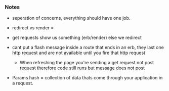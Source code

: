 ### Notes
- seperation of concerns, everything should have one job.
- redirect vs render =  

- get requests show us something (erb/render) else we redirect

- cant put a flash message inside a route that ends in an erb, they last one http request and are not available until you fire that http request 
  - When refreshing the page you're sending a get request not post request therefore code still runs but message does not post
 
- Params hash = collection of data thats come through your application in a request.